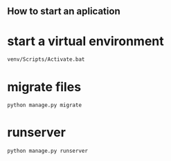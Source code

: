## How to start an aplication

# start a virtual environment
```venv/Scripts/Activate.bat ```
# migrate files
```python manage.py migrate```
# runserver
```python manage.py runserver```
